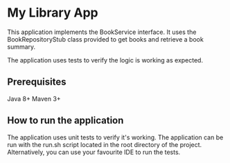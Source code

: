 My Library App
===

This application implements the BookService interface. It uses the BookRepositoryStub class provided to get books and retrieve a book summary.

The application uses tests to verify the logic is working as expected.

Prerequisites
---
Java 8+
Maven 3+

How to run the application
---
The application uses unit tests to verify it's working. The application can be run with the run.sh script located in the root directory of the project. Alternatively, you can use your favourite IDE to run the tests.

